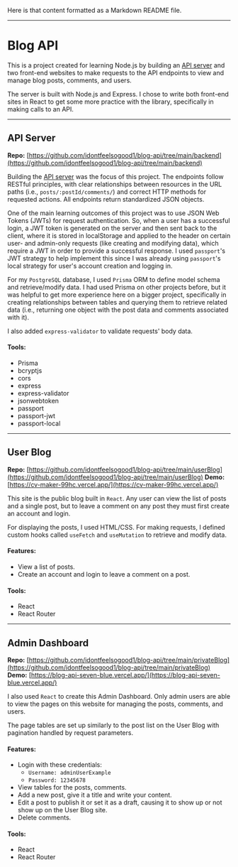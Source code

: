 Here is that content formatted as a Markdown README file.

---

# Blog API

This is a project created for learning Node.js by building an [API server](https://github.com/idontfeelsogood1/blog-api/tree/main/backend) and two front-end websites to make requests to the API endpoints to view and manage blog posts, comments, and users.

The server is built with Node.js and Express. I chose to write both front-end sites in React to get some more practice with the library, specifically in making calls to an API.

---

## API Server

**Repo:** [https://github.com/idontfeelsogood1/blog-api/tree/main/backend](https://github.com/idontfeelsogood1/blog-api/tree/main/backend)

Building the [API server](https://github.com/idontfeelsogood1/blog-api/tree/main/backend) was the focus of this project. The endpoints follow RESTful principles, with clear relationships between resources in the URL paths (i.e., `posts/:postId/comments/`) and correct HTTP methods for requested actions. All endpoints return standardized JSON objects.

One of the main learning outcomes of this project was to use JSON Web Tokens (JWTs) for request authentication. So, when a user has a successful login, a JWT token is generated on the server and then sent back to the client, where it is stored in localStorage and applied to the header on certain user- and admin-only requests (like creating and modifying data), which require a JWT in order to provide a successful response. I used `passport`'s JWT strategy to help implement this since I was already using `passport`'s local strategy for user's account creation and logging in.

For my `PostgreSQL` database, I used `Prisma` ORM to define model schema and retrieve/modify data. I had used Prisma on other projects before, but it was helpful to get more experience here on a bigger project, specifically in creating relationships between tables and querying them to retrieve related data (i.e., returning one object with the post data and comments associated with it).

I also added `express-validator` to validate requests' body data.

#### Tools:

* Prisma
* bcryptjs
* cors
* express
* express-validator
* jsonwebtoken
* passport
* passport-jwt
* passport-local

---

## User Blog

**Repo:** [https://github.com/idontfeelsogood1/blog-api/tree/main/userBlog](https://github.com/idontfeelsogood1/blog-api/tree/main/userBlog)
**Demo:** [https://cv-maker-99hc.vercel.app/](https://cv-maker-99hc.vercel.app/)

This site is the public blog built in `React`. Any user can view the list of posts and a single post, but to leave a comment on any post they must first create an account and login.

For displaying the posts, I used HTML/CSS. For making requests, I defined custom hooks called `useFetch` and `useMutation` to retrieve and modify data.

#### Features:

* View a list of posts.
* Create an account and login to leave a comment on a post.

#### Tools:

* React
* React Router

---

## Admin Dashboard

**Repo:** [https://github.com/idontfeelsogood1/blog-api/tree/main/privateBlog](https://github.com/idontfeelsogood1/blog-api/tree/main/privateBlog)
**Demo:** [https://blog-api-seven-blue.vercel.app/](https://blog-api-seven-blue.vercel.app/)

I also used `React` to create this Admin Dashboard. Only admin users are able to view the pages on this website for managing the posts, comments, and users.

The page tables are set up similarly to the post list on the User Blog with pagination handled by request parameters.

#### Features:

* Login with these credentials:
    * `Username: adminUserExample`
    * `Password: 12345678`
* View tables for the posts, comments.
* Add a new post, give it a title and write your content.
* Edit a post to publish it or set it as a draft, causing it to show up or not show up on the User Blog site.
* Delete comments.

#### Tools:

* React
* React Router
